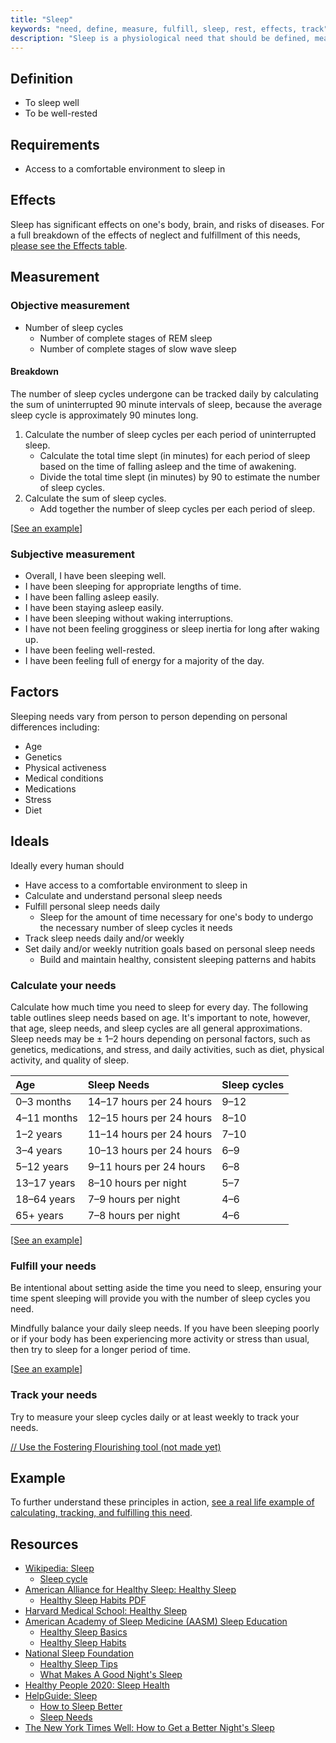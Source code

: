 ```yaml
---
title: "Sleep"
keywords: "need, define, measure, fulfill, sleep, rest, effects, track"
description: "Sleep is a physiological need that should be defined, measured, and fostered."
---
```


## Definition

- To sleep well
- To be well-rested

## Requirements

- Access to a comfortable environment to sleep in

## Effects

Sleep has significant effects on one's body, brain, and risks of diseases. For a full breakdown of the effects of neglect and fulfillment of this needs, [please see the Effects table](/needs/physiological/sleep/effects/).

## Measurement

### Objective measurement

- Number of sleep cycles
  - Number of complete stages of REM sleep
  - Number of complete stages of slow wave sleep

#### Breakdown

The number of sleep cycles undergone can be tracked daily by calculating the sum of uninterrupted 90 minute intervals of sleep, because the average sleep cycle is approximately 90 minutes long.

1. Calculate the number of sleep cycles per each period of uninterrupted sleep.
   - Calculate the total time slept (in minutes) for each period of sleep based on the time of falling asleep and the time of awakening.
   - Divide the total time slept (in minutes) by 90 to estimate the number of sleep cycles.
2. Calculate the sum of sleep cycles.
   - Add together the number of sleep cycles per each period of sleep.

\[[See an example](/needs/physiological/sleep/example/#tracking-my-needs)]

### Subjective measurement

- Overall, I have been sleeping well.
- I have been sleeping for appropriate lengths of time.
- I have been falling asleep easily.
- I have been staying asleep easily.
- I have been sleeping without waking interruptions.
- I have not been feeling grogginess or sleep inertia for long after waking up.
- I have been feeling well-rested.
- I have been feeling full of energy for a majority of the day.

## Factors

Sleeping needs vary from person to person depending on personal differences including:

- Age
- Genetics
- Physical activeness
- Medical conditions
- Medications
- Stress
- Diet

## Ideals

Ideally every human should

- Have access to a comfortable environment to sleep in
- Calculate and understand personal sleep needs
- Fulfill personal sleep needs daily
  - Sleep for the amount of time necessary for one's body to undergo the necessary number of sleep cycles it needs
- Track sleep needs daily and/or weekly
- Set daily and/or weekly nutrition goals based on personal sleep needs
  - Build and maintain healthy, consistent sleeping patterns and habits

### Calculate your needs

Calculate how much time you need to sleep for every day. The following table outlines sleep needs based on age. It's important to note, however, that age, sleep needs, and sleep cycles are all general approximations. Sleep needs may be ± 1–2 hours depending on personal factors, such as genetics, medications, and stress, and daily activities, such as diet, physical activity, and quality of sleep.

| Age         | Sleep Needs              | Sleep cycles |
| :---------- | :----------------------- | :----------- |
| 0–3 months  | 14–17 hours per 24 hours | 9–12         |
| 4–11 months | 12–15 hours per 24 hours | 8–10         |
| 1–2 years   | 11–14 hours per 24 hours | 7–10         |
| 3–4 years   | 10–13 hours per 24 hours | 6–9          |
| 5–12 years  | 9–11 hours per 24 hours  | 6–8          |
| 13–17 years | 8–10 hours per night     | 5–7          |
| 18–64 years | 7–9 hours per night      | 4–6          |
| 65+ years   | 7–8 hours per night      | 4–6          |

\[[See an example](/needs/physiological/sleep/example/#calculating-my-needs)]

### Fulfill your needs

Be intentional about setting aside the time you need to sleep, ensuring your time spent sleeping will provide you with the number of sleep cycles you need.

Mindfully balance your daily sleep needs. If you have been sleeping poorly or if your body has been experiencing more activity or stress than usual, then try to sleep for a longer period of time.

\[[See an example](/needs/physiological/sleep/example/#fulfilling-my-needs)]

### Track your needs

Try to measure your sleep cycles daily or at least weekly to track your needs.

[// Use the Fostering Flourishing tool (not made yet)](#/)

## Example

To further understand these principles in action, [see a real life example of calculating, tracking, and fulfilling this need](/needs/physiological/sleep/example/).

## Resources

- [Wikipedia: Sleep](https://en.wikipedia.org/wiki/Sleep)
  - [Sleep cycle](https://en.wikipedia.org/wiki/Sleep_cycle)
- [American Alliance for Healthy Sleep: Healthy Sleep](https://sleepallies.org/healthy_sleep.php)
  - [Healthy Sleep Habits PDF](http://www.sleepallies.org/docs/Healthy_Sleep_Habits.pdf)
- [Harvard Medical School: Healthy Sleep](http://healthysleep.med.harvard.edu/)
- [American Academy of Sleep Medicine (AASM) Sleep Education](http://sleepeducation.org/)
  - [Healthy Sleep Basics](http://sleepeducation.org/healthysleep/healthy-sleep-basics/)
  - [Healthy Sleep Habits](http://sleepeducation.org/essentials-in-sleep/healthy-sleep-habits)
- [National Sleep Foundation](https://www.sleepfoundation.org/)
  - [Healthy Sleep Tips](https://www.sleepfoundation.org/articles/healthy-sleep-tips)
  - [What Makes A Good Night's Sleep](https://www.sleepfoundation.org/articles/what-makes-good-nights-sleep)
- [Healthy People 2020: Sleep Health](https://www.healthypeople.gov/2020/topics-objectives/topic/sleep-health)
- [HelpGuide: Sleep](https://www.helpguide.org/home-pages/sleep.htm)
  - [How to Sleep Better](https://www.helpguide.org/articles/sleep/getting-better-sleep.htm)
  - [Sleep Needs](https://www.helpguide.org/articles/sleep/sleep-needs-get-the-sleep-you-need.htm)
- [The New York Times Well: How to Get a Better Night's Sleep](https://www.nytimes.com/guides/well/how-to-sleep)
